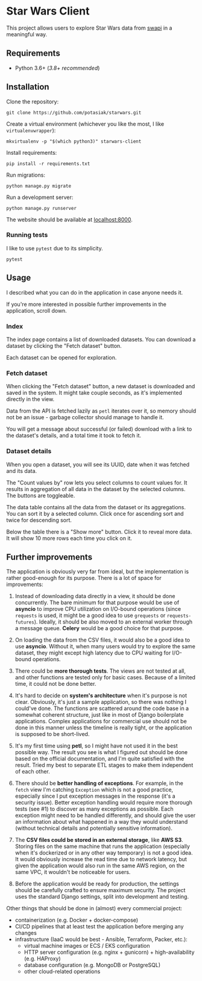 # Star Wars Client

This project allows users to explore Star Wars data from 
[swapi](https://github.com/phalt/swapi) in a meaningful way.

## Requirements

* Python 3.6+ (_3.8+ recommended_)

## Installation

Clone the repository:

```shell
git clone https://github.com/potasiak/starwars.git
```

Create a virtual environment (whichever you like the most, I like 
`virtualenvwrapper`):

```shell
mkvirtualenv -p "$(which python3)" starwars-client
```

Install requirements:

```shell
pip install -r requirements.txt
```

Run migrations:

```shell
python manage.py migrate
```

Run a development server:

```shell
python manage.py runserver
```

The website should be available at [localhost:8000](http://localhost:8000/).

### Running tests

I like to use `pytest` due to its simplicity.

```shell
pytest
```

## Usage

I described what you can do in the application in case anyone needs it.

If you're more interested in possible further improvements in the application,
scroll down.

### Index

The index page contains a list of downloaded datasets. You can download 
a dataset by clicking the "Fetch dataset" button.

Each dataset can be opened for exploration.

### Fetch dataset

When clicking the "Fetch dataset" button, a new dataset is downloaded and saved
in the system. It might take couple seconds, as it's implemented directly in 
the view.

Data from the API is fetched lazily as `petl` iterates over it, so memory should
not be an issue - garbage collector should manage to handle it.

You will get a message about successful (or failed) download with a link to
the dataset's details, and a total time it took to fetch it.

### Dataset details

When you open a dataset, you will see its UUID, date when it was fetched and
its data.

The "Count values by" row lets you select columns to count values for. It 
results in aggregation of all data in the dataset by the selected columns.
The buttons are toggleable.

The data table contains all the data from the dataset or its aggregations. You
can sort it by a selected column. Click once for ascending sort and twice for 
descending sort.

Below the table there is a "Show more" button. Click it to reveal more data.
It will show 10 more rows each time you click on it.

## Further improvements

The application is obviously very far from ideal, but the implementation is 
rather good-enough for its purpose. There is a lot of space for improvements:

1. Instead of downloading data directly in a view, it should be done 
   concurrently. The bare minimum for that purpose would be use of **asyncio**
   to improve CPU utilization on I/O-bound operations (since `requests` is used,
   it might be a good idea to use `grequests` or `requests-futures`). Ideally,
   it should be also moved to an external worker through a message queue. 
   **Celery** would be a good choice for that purpose.
   
2. On loading the data from the CSV files, it would also be a good idea to use
   **asyncio**. Without it, when many users would try to explore the same 
   dataset, they might except high latency due to CPU waiting for I/O-bound
   operations.
   
3. There could be **more thorough tests**. The views are not tested at all, and 
   other functions are tested only for basic cases. Because of a limited time,
   it could not be done better.
   
4. It's hard to decide on **system's architecture** when it's purpose is not 
   clear. Obviously, it's just a sample application, so there was nothing 
   I could've done. The functions are scattered around the code base
   in a somewhat coherent structure, just like in most of Django boilerplate 
   applications. Complex applications for commercial use should not be done in
   this manner unless the timeline is really tight, or the application is 
   supposed to be short-lived.
   
5. It's my first time using **petl**, so I might have not used it in the best 
   possible way. The result you see is what I figured out should be done based
   on the official documentation, and I'm quite satisfied with the result. Tried
   my best to separate ETL stages to make them independent of each other.
   
6. There should be **better handling of exceptions**. For example, in 
   the `fetch` view I'm catching `Exception` which is not a good practice, 
   especially since I put exception messages in the response (it's a security 
   issue). Better exception handling would require more thorough tests (see #1)
   to discover as many exceptions as possible. Each exception might need to be
   handled differently, and should give the user an information about what 
   happened in a way they would understand (without technical details and 
   potentially sensitive information).
   
7. The **CSV files could be stored in an external storage**, like **AWS S3**. 
   Storing files on the same machine that runs the application (especially when 
   it's dockerized or in any other way temporary) is not a good idea. It would 
   obviously increase the read time due to network latency, but given 
   the application would also run in the same AWS region, on the same VPC, it 
   wouldn't be noticeable for users. 

8. Before the application would be ready for production, the settings should be
   carefully crafted to ensure maximum security. The project uses the standard
   Django settings, split into development and testing. 

Other things that should be done in (almost) every commercial project:

* containerization (e.g. Docker + docker-compose)
* CI/CD pipelines that at least test the application before merging any changes
* infrastructure (IaaC would be best - Ansible, Terraform, Packer, etc.):
   * virtual machine images or ECS / EKS configuration
   * HTTP server configuration (e.g. nginx + gunicorn) + high-availability (e.g. 
     HAProxy)
   * database configuration (e.g. MongoDB or PostgreSQL)
   * other cloud-related operations
